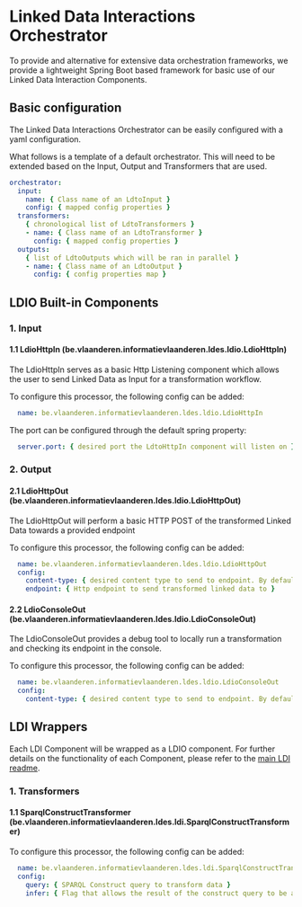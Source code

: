 # Linked Data Interactions Orchestrator

To provide and alternative for extensive data orchestration frameworks, we provide a lightweight Spring Boot based framework for basic use of our Linked Data Interaction Components.

## Basic configuration

The Linked Data Interactions Orchestrator can be easily configured with a yaml configuration.

What follows is a template of a default orchestrator. This will need to be extended based on the Input, Output and Transformers that are used.
  ```yaml
  orchestrator:
    input:
      name: { Class name of an LdtoInput }
      config: { mapped config properties }
    transformers:
      { chronological list of LdtoTransformers }
      - name: { Class name of an LdtoTransformer }
        config: { mapped config properties }
    outputs:
      { list of LdtoOutputs which will be ran in parallel }
      - name: { Class name of an LdtoOutput }
        config: { config properties map }
  ```

## LDIO Built-in Components

### 1. Input

#### 1.1 LdioHttpIn (be.vlaanderen.informatievlaanderen.ldes.ldio.LdioHttpIn)

The LdioHttpIn serves as a basic Http Listening component which allows the user to send Linked Data as Input for a
transformation workflow.

To configure this processor, the following config can be added:

```yaml
  name: be.vlaanderen.informatievlaanderen.ldes.ldio.LdioHttpIn
```

The port can be configured through the default spring property:

```yaml
  server.port: { desired port the LdtoHttpIn component will listen on }
```

### 2. Output

#### 2.1 LdioHttpOut (be.vlaanderen.informatievlaanderen.ldes.ldio.LdioHttpOut)

The LdioHttpOut will perform a basic HTTP POST of the transformed Linked Data towards a provided endpoint

To configure this processor, the following config can be added:

```yaml
  name: be.vlaanderen.informatievlaanderen.ldes.ldio.LdioHttpOut
  config:
    content-type: { desired content type to send to endpoint. By default, this will be set to 'application/n-quads'}
    endpoint: { Http endpoint to send transformed linked data to }
  ```

#### 2.2 LdioConsoleOut (be.vlaanderen.informatievlaanderen.ldes.ldio.LdioConsoleOut)

The LdioConsoleOut provides a debug tool to locally run a transformation and checking its endpoint in the console.

To configure this processor, the following config can be added:

```yaml
  name: be.vlaanderen.informatievlaanderen.ldes.ldio.LdioConsoleOut
  config:
    content-type: { desired content type to send to endpoint. By default, this will be sent as 'application/n-quads'}
```

## LDI Wrappers

Each LDI Component will be wrapped as a LDIO component. For further details on the functionality of each Component, please refer to the [main LDI readme](../ldi-core/README.md).

### 1. Transformers

#### 1.1 SparqlConstructTransformer (be.vlaanderen.informatievlaanderen.ldes.ldi.SparqlConstructTransformer)

To configure this processor, the following config can be added:

```yaml
  name: be.vlaanderen.informatievlaanderen.ldes.ldi.SparqlConstructTransformer
  config:
    query: { SPARQL Construct query to transform data }
    infer: { Flag that allows the result of the construct query to be added to the provided linked data }
```